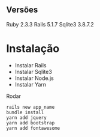 ## Versões
Ruby 2.3.3
Rails 5.1.7
Sqlite3 3.8.7.2

# Instalação
* Instalar Rails
* Instalar Sqlite3
* Instalar Node.js
* Instalar Yarn

Rodar
````
rails new app_name
bundle install
yarn add jquery
yarn add bootstrap
yarn add fontawesome
````